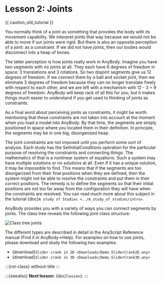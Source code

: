 # Lesson 2: Joints

{{ caution_old_tutorial }}

You normally think of a joint as something that provides the body with
its movement capability. We interpret joints that way because we would
not be able to move if our joints were rigid. But there is also an
opposite perception of a joint: as a constraint. If we did not have
joints, then our bodies would disconnect into a heap of bones.

The latter perception is how joints really work in AnyBody. Imagine you
have two segments with no joints at all. They each have 6 degrees of
freedom in space: 3 translations and 3 rotations. So two disjoint
segments give us 12 degrees of freedom. If we connect them by a ball and
socket joint, then we eliminate 3 degrees of freedom because they can no
longer translate freely with respect to each other, and we are left with
a mechanism with 12 - 3 = 9 degrees of freedom. AnyBody will keep rack
of all this for you, but it makes things much easier to understand if
you get used to thinking of joints as constraints.

As a final word about perceiving joints as constraints, it might be
worth mentioning that these constraints are not taken into account at
the moment when you load a model into AnyBody. By that time, the
segments are simply positioned in space where you located them in their
definition. In principle, the segments may be in one big, disorganized
heap.

The joint constraints are not imposed until you perform some sort of
analysis. Each study has the SetInitialConditions operation for the
particular purpose of resolving the constraints and connecting things.
The mathematics of that is a nonlinear system of equations. Such a
system may have multiple solutions or no solutions at all. Even if it
has a unique solution, it may be impossible to find. This means that if
the segments are too disorganized from their final positions when they
are defined, then the system might not be able to resolve the
constraints and put them in their correct positions. The remedy is to
define the segments so that their initial positions are not too far away
from the configuration they will have when the constraints are resolved.
You can read much more about this subject in the tutorial {doc}`A study of Studies <../A_study_of_studies/intro>`.

AnyBody provides you with a variety of ways you can connect segments by
joints. The class tree reveals the following joint class structure:

![Class tree joints](_static/lesson2/image1.gif)

The different types are described in detail in the AnyScript Reference
manual (Find it in AnyBody->Help). For examples on how to use joints,
please download and study the following two examples:

- {download}`Slider crank in 2D <Downloads/Demo.SliderCrank2D.any>`
- {download}`Slider crank in 3D <Downloads/Demo.SliderCrank3D.any>`

:::{rst-class} without-title
:::

:::{seealso}
**Next lesson:** {doc}`lesson3`.
:::
